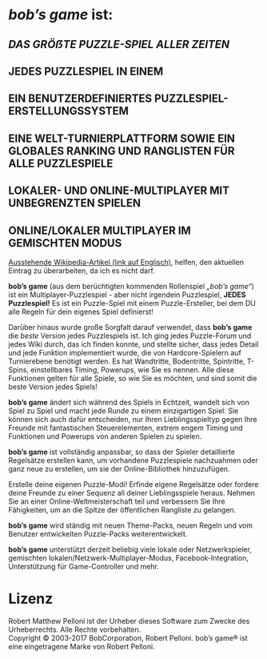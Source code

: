 # *bob’s game* ist:
 
## *DAS GRÖẞTE PUZZLE-SPIEL ALLER ZEITEN*

## JEDES PUZZLESPIEL IN EINEM

## EIN BENUTZERDEFINIERTES PUZZLESPIEL-ERSTELLUNGSSYSTEM

## EINE WELT-TURNIERPLATTFORM SOWIE EIN GLOBALES RANKING UND RANGLISTEN FÜR ALLE PUZZLESPIELE

## LOKALER- UND ONLINE-MULTIPLAYER MIT UNBEGRENZTEN SPIELEN

## ONLINE/LOKALER MULTIPLAYER IM GEMISCHTEN MODUS

[Ausstehende Wikipedia-Artikel (link auf Englisch)](https://en.wikipedia.org/w/index.php?title=Bob%27s_Game&oldid=713042467), helfen, den aktuellen Eintrag zu überarbeiten, da ich es nicht darf.

**bob’s game** (aus dem berüchtigten kommenden Rollenspiel *„bob’s game“*) ist ein Multiplayer-Puzzlespiel - aber nicht irgendein Puzzlespiel, **JEDES Puzzlespiel!** Es ist ein Puzzle-Spiel mit einem Puzzle-Ersteller, bei dem DU alle Regeln für dein eigenes Spiel definierst!

Darüber hinaus wurde große Sorgfalt darauf verwendet, dass **bob’s game** die *beste* Version jedes Puzzlespiels ist. Ich ging jedes Puzzle-Forum und jedes Wiki durch, das ich finden konnte, und stellte sicher, dass jedes Detail und jede Funktion implementiert wurde, die von Hardcore-Spielern auf Turnierebene benötigt werden. Es hat Wandtritte, Bodentritte, Spintritte, T-Spins, einstellbares Timing, Powerups, wie Sie es nennen. Alle diese Funktionen gelten für alle Spiele, so wie Sie es möchten, und sind somit die beste Version jedes Spiels!

**bob’s game** ändert sich während des Spiels in Echtzeit, wandelt sich von Spiel zu Spiel und macht jede Runde zu einem einzigartigen Spiel. Sie können sich auch dafür entscheiden, nur Ihren Lieblingsspieltyp gegen Ihre Freunde mit fantastischen Steuerelementen, extrem engem Timing und Funktionen und Powerups von anderen Spielen zu spielen.

**bob’s game** ist vollständig anpassbar, so dass der Spieler detaillierte Regelsätze erstellen kann, um vorhandene Puzzlespiele nachzuahmen oder ganz neue zu erstellen, um sie der Online-Bibliothek hinzuzufügen.

Erstelle deine eigenen Puzzle-Modi! Erfinde eigene Regelsätze oder fordere deine Freunde zu einer Sequenz all deiner Lieblingsspiele heraus. Nehmen Sie an einer Online-Weltmeisterschaft teil und verbessern Sie Ihre Fähigkeiten, um an die Spitze der öffentlichen Rangliste zu gelangen.

**bob’s game** wird ständig mit neuen Theme-Packs, neuen Regeln und vom Benutzer entwickelten Puzzle-Packs weiterentwickelt.

**bob’s game** unterstützt derzeit beliebig viele lokale oder Netzwerkspieler, gemischten lokalen/Netzwerk-Multiplayer-Modus, Facebook-Integration, Unterstützung für Game-Controller und mehr.

# Lizenz
Robert Matthew Pelloni ist der Urheber dieses Software zum Zwecke des Urheberrechts. Alle Rechte vorbehalten.<br />
Copyright © 2003-2017 BobCorporation, Robert Pelloni. bob’s game® ist eine eingetragene Marke von Robert Pelloni.
